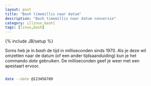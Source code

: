 ```yaml
---
layout: post
title: "Bash timemillis naar datum"
description: "Bash timemillis naar datum conversie"
category: i[linux,bash]
tags: [linux,bash]
---
```

{% include JB/setup %}


Soms heb je in _bash_ de tijd in milliseconden sinds 1970. Als je deze wil
omzetten naar de datum (of een ander tijdsaanduiding) kun je het commando _date_
gebruiken. De milliseconden geef je weer met een apestaart ervoor.

```bash

date --date @123456789

```

